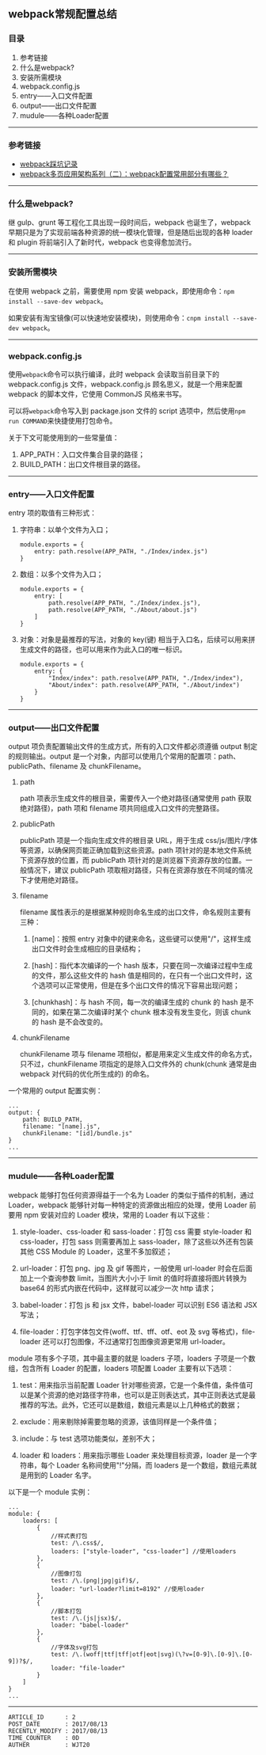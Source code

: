 
## webpack常规配置总结 ##

### 目录 ###

1. 参考链接
2. 什么是webpack?
3. 安装所需模块
4. webpack.config.js
5. entry——入口文件配置
6. output——出口文件配置
7. mudule——各种Loader配置

---

### 参考链接 ###

- [webpack踩坑记录](http://www.tuicool.com/articles/7NvYZbv)
- [webpack多页应用架构系列（二）：webpack配置常用部分有哪些？](https://segmentfault.com/a/1190000006863968)

---

### 什么是webpack? ###

继 gulp、grunt 等工程化工具出现一段时间后，webpack 也诞生了，webpack 早期只是为了实现前端各种资源的统一模块化管理，但是随后出现的各种 loader 和 plugin 将前端引入了新时代，webpack 也变得愈加流行。

---

### 安装所需模块 ###

在使用 webpack 之前，需要使用 npm 安装 webpack，即使用命令：`npm install --save-dev webpack`。

如果安装有淘宝镜像(可以快速地安装模块)，则使用命令：`cnpm install --save-dev webpack`。

---

### webpack.config.js ###

使用`webpack`命令可以执行编译，此时 webpack 会读取当前目录下的 webpack.config.js 文件，webpack.config.js 顾名思义，就是一个用来配置 webpack 的脚本文件，它使用 CommonJS 风格来书写。

可以将`webpack`命令写入到 package.json 文件的 script 选项中，然后使用`npm run COMMAND`来快捷使用打包命令。

关于下文可能使用到的一些常量值：

1. APP_PATH：入口文件集合目录的路径；
2. BUILD_PATH：出口文件根目录的路径。

---

### entry——入口文件配置 ###

entry 项的取值有三种形式：

1. 字符串：以单个文件为入口；

    ```
    module.exports = {
        entry: path.resolve(APP_PATH, "./Index/index.js")
    }
    ```

2. 数组：以多个文件为入口；

    ```
    module.exports = {
        entry: [
            path.resolve(APP_PATH, "./Index/index.js"),
            path.resolve(APP_PATH, "./About/about.js")
        ]
    }
    ```

3. 对象：对象是最推荐的写法，对象的 key(键) 相当于入口名，后续可以用来拼生成文件的路径，也可以用来作为此入口的唯一标识。

    ```
    module.exports = {
        entry: {
            "Index/index": path.resolve(APP_PATH, "./Index/index"),
            "About/index": path.resolve(APP_PATH, "./About/index")
        }
    }
    ```

---

### output——出口文件配置 ###

output 项负责配置输出文件的生成方式，所有的入口文件都必须遵循 output 制定的规则输出。output 是一个对象，内部可以使用几个常用的配置项：path、publicPath、filename 及 chunkFilename。

1. path

    path 项表示生成文件的根目录，需要传入一个绝对路径(通常使用 path 获取绝对路径)，path 项和 filename 项共同组成入口文件的完整路径。

2. publicPath

    publicPath 项是一个指向生成文件的根目录 URL，用于生成 css/js/图片/字体等资源，以确保网页能正确加载到这些资源。path 项针对的是本地文件系统下资源存放的位置，而 publicPath 项针对的是浏览器下资源存放的位置。一般情况下，建议 publicPath 项取相对路径，只有在资源存放在不同域的情况下才使用绝对路径。

3. filename

    filename 属性表示的是根据某种规则命名生成的出口文件，命名规则主要有三种：

    1. [name]：按照 entry 对象中的键来命名，这些键可以使用"/"，这样生成出口文件时会生成相应的目录结构；

    2. [hash]：指代本次编译的一个 hash 版本，只要在同一次编译过程中生成的文件，那么这些文件的 hash 值是相同的，在只有一个出口文件时，这个选项可以正常使用，但是在多个出口文件的情况下容易出现问题；

    3. [chunkhash]：与 hash 不同，每一次的编译生成的 chunk 的 hash 是不同的，如果在第二次编译时某个 chunk 根本没有发生变化，则该 chunk 的 hash 是不会改变的。

4. chunkFilename

    chunkFilename 项与 filename 项相似，都是用来定义生成文件的命名方式，只不过，chunkFilename 项指定的是除入口文件外的 chunk(chunk 通常是由 webpack 对代码的优化所生成的) 的命名。

一个常用的 output 配置实例：

```
...
output: {
    path: BUILD_PATH,
    filename: "[name].js",
    chunkFilename: "[id]/bundle.js"
}
...
```

---

### mudule——各种Loader配置 ###

webpack 能够打包任何资源得益于一个名为 Loader 的类似于插件的机制，通过 Loader，webpack 能够针对每一种特定的资源做出相应的处理，使用 Loader 前要用 npm 安装对应的 Loader 模块，常用的 Loader 有以下这些：

1. style-loader、css-loader 和 sass-loader：打包 css 需要 style-loader 和 css-loader，打包 sass 则需要再加上 sass-loader，除了这些以外还有包装其他 CSS Module 的 Loader，这里不多加叙述；

2. url-loader：打包 png、jpg 及 gif 等图片，一般使用 url-loader 时会在后面加上一个查询参数 limit，当图片大小小于 limit 的值时将直接将图片转换为 base64 的形式内嵌在代码中，这样就可以减少一次 http 请求；

3. babel-loader：打包 js 和 jsx 文件，babel-loader 可以识别 ES6 语法和 JSX 写法；

4. file-loader：打包字体包文件(woff、ttf、tff、otf、eot 及 svg 等格式)，file-loader 还可以打包图像，不过通常打包图像资源更常用 url-loader。

module 项有多个子项，其中最主要的就是 loaders 子项，loaders 子项是一个数组，包含所有 Loader 的配置，loaders 项配置 Loader 主要有以下选项：

1. test：用来指示当前配置 Loader 针对哪些资源，它是一个条件值，条件值可以是某个资源的绝对路径字符串，也可以是正则表达式，其中正则表达式是最推荐的写法。此外，它还可以是数组，数组元素是以上几种格式的数据；

2. exclude：用来剔除掉需要忽略的资源，该值同样是一个条件值；

3. include：与 test 选项功能类似，差别不大；

4. loader 和 loaders：用来指示哪些 Loader 来处理目标资源，loader 是一个字符串，每个 Loader 名称间使用"!"分隔，而 loaders 是一个数组，数组元素就是用到的 Loader 名字。

以下是一个 module 实例：
```
...
module: {
    loaders: [
        {
            //样式表打包
            test: /\.css$/,
            loaders: ["style-loader", "css-loader"] //使用loaders
        },
        {
            //图像打包
            test: /\.(png|jpg|gif)$/,
            loader: "url-loader?limit=8192" //使用loader
        },
        {
            //脚本打包
            test: /\.(js|jsx)$/,
            loader: "babel-loader"
        },
        {
            //字体及svg打包
            test: /\.(woff|ttf|tff|otf|eot|svg)(\?v=[0-9]\.[0-9]\.[0-9])?$/,
            loader: "file-loader"
        }
    ]
}
...
```

---

```
ARTICLE_ID      : 2 
POST_DATE       : 2017/08/13
RECENTLY_MODIFY : 2017/08/13
TIME_COUNTER    : 0D
AUTHER          : WJT20
```